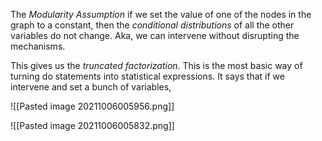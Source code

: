 The *Modularity Assumption* if we set the value of one of the nodes in the graph to a constant, then the *conditional distributions* of all the other variables do not change. Aka, we can intervene without disrupting the mechanisms.

This gives us the *truncated factorization*. This is the most basic way of turning do statements into statistical expressions. It says that if we intervene and set a bunch of variables, 

![[Pasted image 20211006005956.png]]

![[Pasted image 20211006005832.png]]